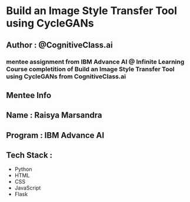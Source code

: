 # Build an Image Style Transfer Tool using CycleGANs 

## Author : @CognitiveClass.ai

### mentee assignment from IBM Advance AI @ Infinite Learning Course completition of Build an Image Style Transfer Tool using CycleGANs from CognitiveClass.ai

## Mentee Info

## Name : Raisya Marsandra
## Program : IBM Advance AI

## Tech Stack :

- Python
- HTML
- CSS
- JavaScript
- Flask
